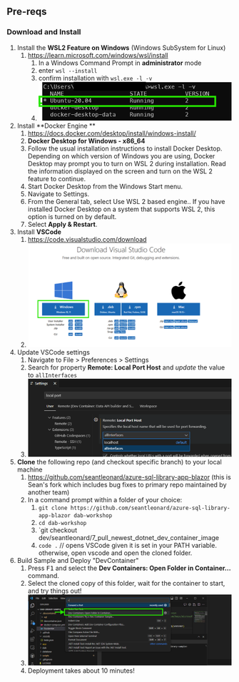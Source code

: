 ## Pre-reqs

### Download and Install

1. Install the **WSL2 Feature on Windows** (Windows SubSystem for Linux)
    1. https://learn.microsoft.com/windows/wsl/install
        1. In a Windows Command Prompt in **administrator** mode
        1. enter `wsl --install`
        1. confirm installation with `wsl.exe -l -v`
        1. ![wsl2 confirm install](wsl-confirm-install.png)
1. Install **Docker Engine **
    1. https://docs.docker.com/desktop/install/windows-install/
    1. **Docker Desktop for Windows - x86_64**
    1. Follow the usual installation instructions to install Docker Desktop. Depending on which version of Windows you are using, Docker Desktop may prompt you to turn on WSL 2 during installation. Read the information displayed on the screen and turn on the WSL 2 feature to continue.
    1. Start Docker Desktop from the Windows Start menu.
    1. Navigate to Settings.
    1. From the General tab, select Use WSL 2 based engine.. If you have installed Docker Desktop on a system that supports WSL 2, this option is turned on by default.
    1. Select **Apply & Restart**.
1. Install **VSCode**
    1. https://code.visualstudio.com/download
    1. ![vscode download page - Windows](vscode-dl.png)
1. Update VSCode settings
    1. Navigate to File > Preferences > Settings
    1. Search for property **Remote: Local Port Host** and *update* the value to `allInterfaces`
    1. ![alt text](vsc-localporthost-setting.png)
1. **Clone** the following repo (and checkout specific branch) to your local machine
    1. https://github.com/seantleonard/azure-sql-library-app-blazor (this is Sean's fork which includes bug fixes to primary repo maintained by another team)
    1. In a command prompt within a folder of your choice: 
        1. `git clone https://github.com/seantleonard/azure-sql-library-app-blazor dab-workshop`
        1. `cd dab-workshop`
        1. `git checkout dev/seantleonard/7_pull_newest_dotnet_dev_container_image
        1. `code .` // opens VSCode given it is set in your PATH variable. otherwise, open vscode and open the cloned folder.
1. Build Sample and Deploy "DevContainer"
    1. Press <kbd>F1</kbd> and select the **Dev Containers: Open Folder in Container...** command.
    1. Select the cloned copy of this folder, wait for the container to start, and try things out!
    1. ![vscode - Open folder in container](vsc-openfoldercontainer.png)
    1. Deployment takes about 10 minutes!
